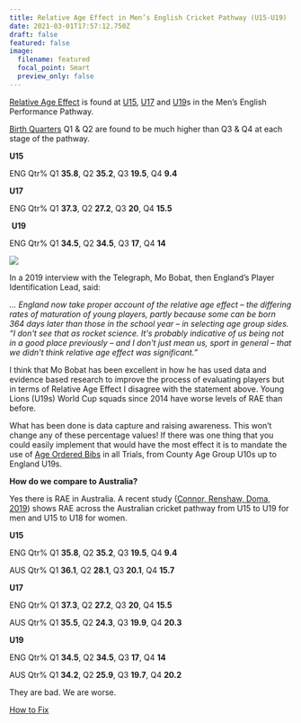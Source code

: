 ```yaml
---
title: Relative Age Effect in Men’s English Cricket Pathway (U15-U19)
date: 2021-03-01T17:57:12.750Z
draft: false
featured: false
image:
  filename: featured
  focal_point: Smart
  preview_only: false
---
```

[Relative Age Effect](https://onemoresummer.co.uk/post/what-is-relative-age-effect/) is found at [U15](https://onemoresummer.co.uk/post/rae-at-bunbury-regional-u15s/), [U17](https://onemoresummer.co.uk/post/rae-at-super-4s-regional-u17s/) and [U19](https://onemoresummer.co.uk/post/rae-increasing-in-england-u19-world-cup-squads/)s in the Men’s English Performance Pathway.

[Birth Quarters](https://onemoresummer.co.uk/post/what-is-birth-quarter/) Q1 & Q2 are found to be much higher than Q3 & Q4 at each stage of the pathway. 

**U15**

ENG Qtr% Q1 **35.8**, Q2 **35.2**, Q3 **19.5**, Q4 **9.4** 

**U17**

ENG Qtr% Q1 **37.3**, Q2 **27.2**, Q3 **20**, Q4 **15.5** 

 **U19**

ENG Qtr% Q1 **34.5**, Q2 **34.5**, Q3 **17**, Q4 **14** 

![](u15-19-pathway-rae.jpg)

In a 2019 interview with the Telegraph, Mo Bobat, then England’s Player Identification Lead, said:

*... England now take proper account of the relative age effect – the differing rates of maturation of young players, partly because some can be born 364 days later than those in the school year – in selecting age group sides. “I don't see that as rocket science. It's probably indicative of us being not in a good place previously – and I don't just mean us, sport in general – that we didn't think relative age effect was significant.”*

I think that Mo Bobat has been excellent in how he has used data and evidence based research to improve the process of evaluating players but in terms of Relative Age Effect I disagree with the statement above. Young Lions (U19s) World Cup squads since 2014 have worse levels of RAE than before.

What has been done is data capture and raising awareness. This won’t change any of these percentage values! If there was one thing that you could easily implement that would have the most effect it is to mandate the use of [Age Ordered Bibs](https://onemoresummer.co.uk/post/age-ordered-shirt-numbering-fixes-relative-age-effect-during-trials/) in all Trials, from County Age Group U10s up to England U19s.

**How do we compare to Australia?**

Yes there is RAE in Australia. A recent study ([Connor, Renshaw, Doma, 2019](https://eprints.qut.edu.au/205077/)) shows RAE across the Australian cricket pathway from U15 to U19 for men and U15 to U18 for women.

**U15**

ENG Qtr% Q1 **35.8**, Q2 **35.2**, Q3 **19.5**, Q4 **9.4** 

AUS Qtr% Q1 **36.1**, Q2 **28.1**, Q3 **20.1**, Q4 **15.7** 

**U17**

ENG Qtr% Q1 **37.3**, Q2 **27.2**, Q3 **20**, Q4 **15.5** 

AUS Qtr% Q1 **35.5**, Q2 **24.3**, Q3 **19.9**, Q4 **20.3**

**U19**

ENG Qtr% Q1 **34.5**, Q2 **34.5**, Q3 **17**, Q4 **14** 

AUS Qtr% Q1 **34.2**, Q2 **25.9**, Q3 **19.7**, Q4 **20.2**

They are bad. We are worse.

[How to Fix](https://onemoresummer.co.uk/post/how-we-can-fix-rae-and-maturation-issues-in-english-cricket/)